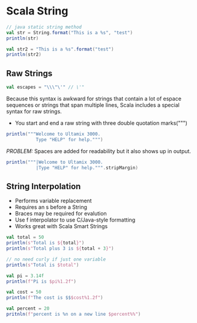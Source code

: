 # Scala String

```scala
// java static string method
val str = String.format("This is a %s", "test")
println(str)

val str2 = "This is a %s".format("test")
println(str2)
```

## Raw Strings


```scala
val escapes = "\\\"\'" // \'"
```

Because this syntax is awkward for strings that contain a lot of espace
sequences or strings that span multiple lines, Scala includes a special syntax
for raw strings.

- You start and end a raw string with three double quotation marks(""")

```scala
println("""Welcome to Ultamix 3000.
           Type "HELP" for help.""")
```

*PROBLEM:* Spaces are added for readability but it also shows up in output.

```scala
println("""|Welcome to Ultamix 3000.
           |Type "HELP" for help.""".stripMargin)
```


## String Interpolation

- Performs variable replacement
- Requires an s before a String
- Braces may be required for evalution
- Use f interpolator to use C/Java-style formatting
- Works great with Scala Smart Strings

```scala
val total = 50
println(s"Total is ${total}")
println(s"Total plus 3 is ${total + 3}")

// no need curly if just one variable
println(s"Total is $total")

val pi = 3.14f
println(f"Pi is $pi%1.2f")

val cost = 50
println(f"The cost is $$$cost%1.2f")

val percent = 20
pritnln(f"percent is %n on a new line $percent%%")
```

